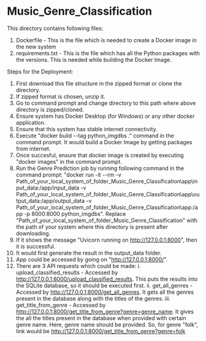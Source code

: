 # Music_Genre_Classification

This directory contains following files:
1. Dockerfile - This is the file which is needed to create a Docker image in the new system
2. requirements.txt - This is the file which has all the Python packages with the versions. This is needed while building the Docker Image.

Steps for the Deployment:
1. First download this file structure in the zipped format or clone the directory.
2. If zipped format is chosen, unzip it.
3. Go to command prompt and change directory to this path where above directory is zipped/cloned.
4. Ensure system has Docker Desktop (for Windows) or any other docker application.
5. Ensure that this system has stable internet connectivity.
6. Execute "docker build --tag python_imgdbs ." command in the command prompt. It would build a Docker Image by getting packages from internet.
7. Once succesful, ensure that docker image is created by executing "docker images" in the command prompt.
8. Run the Genre Prediction job by running following command in the command prompt:
"docker run -it --rm -v Path_of_your_local_system_of_folder_Music_Genre_Classification\app\input_data:/app/input_data -v Path_of_your_local_system_of_folder_Music_Genre_Classification\app\output_data:/app/output_data -v Path_of_your_local_system_of_folder_Music_Genre_Classification\app:/app -p 8000:8000 python_imgdbs". Replace "Path_of_your_local_system_of_folder_Music_Genre_Classification" with the path of your system where this directory is present after downloading.
9. If it shows the message "Uvicorn running on http://127.0.0.1:8000", then it is successful.
10. It would first generate the result in the output_data folder.
11. App could be accessed by going on "http://127.0.0.1:8000/".
12. There are 3 API requests which could be made:
  i. upload_classified_results - Accessed by http://127.0.0.1:8000/upload_classified_results. This puts the results into the SQLite database, so it should be executed first.
  ii. get_all_genres - Accessed by http://127.0.0.1:8000/get_all_genres. It gets all the genres present in the database along with the titles of the genres.
  iii. get_title_from_genre - Accessed by http://127.0.0.1:8000/get_title_from_genre?genre=genre_name. It gives the all the titles present in the database when provided with certain genre name. Here, genre name should be provided. So, for genre "folk", link would be http://127.0.0.1:8000/get_title_from_genre?genre=folk

